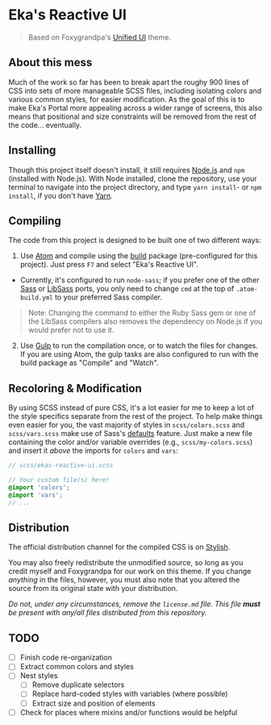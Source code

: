 # Eka's Reactive UI

> Based on Foxygrandpa's [Unified UI][unified-ui] theme.

## About this mess

Much of the work so far has been to break apart the roughy 900 lines of CSS into sets of more manageable SCSS files, including isolating colors and various common styles, for easier modification. As the goal of this is to make Eka's Portal more appealing across a wider range of screens, this also means that positional and size constraints will be removed from the rest of the code... eventually.

## Installing

Though this project itself doesn't install, it still requires [Node.js][node] and `npm` (installed with Node.js). With Node installed, clone the repository, use your terminal to navigate into the project directory, and type `yarn install`- or `npm install`, if you don't have [Yarn][yarnpkg].

## Compiling

The code from this project is designed to be built one of two different ways:

1. Use [Atom][atom] and compile using the [build][atom-build] package (pre-configured for this project). Just press `F7` and select "Eka's Reactive UI".
  * Currently, it's configured to run `node-sass`; if you prefer one of the other [Sass][sass] or [LibSass][libsass] ports, you only need to change `cmd` at the top of `.atom-build.yml` to your preferred Sass compiler.
  > Note: Changing the command to either the Ruby Sass gem or one of the LibSass compilers also removes the dependency on Node.js if you would prefer not to use it.

2. Use [Gulp][gulpjs] to run the compilation once, or to watch the files for changes. If you are using Atom, the gulp tasks are also configured to run with the build package as "Compile" and "Watch".

## Recoloring & Modification

By using SCSS instead of pure CSS, it's a lot easier for me to keep a lot of the style specifics separate from the rest of the project. To help make things even easier for you, the vast majority of styles in `scss/colors.scss` and `scss/vars.scss` make use of Sass's [defaults][defaults] feature. Just make a new file containing the color and/or variable overrides (e.g., `scss/my-colors.scss`) and insert it _above_ the imports for `colors` and `vars`:

```scss
// scss/ekas-reactive-ui.scss

// Your custom file(s) here!
@import 'colors';
@import 'vars';
// ...
```

## Distribution

The official distribution channel for the compiled CSS is on [Stylish][stylish-distribution].

You may also freely redistribute the unmodified source, so long as you credit myself and Foxygrandpa for our work on this theme. If you change _anything_ in the files, however, you must also note that you altered the source from its original state with your distribution.

_Do not, under any circumstances, remove the `license.md` file. This file **must** be present with any/all files distributed from this repository._

## TODO

- [ ] Finish code re-organization
- [ ] Extract common colors and styles
- [ ] Nest styles
  - [ ] Remove duplicate selectors
  - [ ] Replace hard-coded styles with variables (where possible)
  - [ ] Extract size and position of elements
- [ ] Check for places where mixins and/or functions would be helpful

<!-- Links -->
[atom]: https://atom.io
[atom-build]: https://atom.io/packages/build
[cc-by-4]: https://spdx.org/licenses/CC-BY-4.0.html
[defaults]: http://sass-lang.com/documentation/file.SASS_REFERENCE.html#Variable_Defaults___default
[gulpjs]: http://gulpjs.com
[libsass]: http://sass-lang.com/libsass
[node]: https://nodejs.org/en/
[sass]: http://sass-lang.com/
[stylish-distribution]: https://userstyles.org/
[unified-ui]: https://userstyles.org/styles/128947/aryion-unified-modern-ui
[yarnpkg]: https://yarnpkg.com/en/
